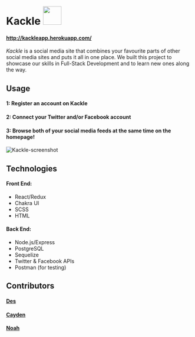 # Kackle <img src="https://media.giphy.com/media/BXVRf5GyMlElO/giphy.gif" width="50px">

#### http://kackleapp.herokuapp.com/
*Kackle* is a social media site that combines your favourite parts of other social media sites and puts it all in one place. We built this project to showcase our skills in Full-Stack Development and to learn new ones along the way.

## Usage
#### 1: Register an account on Kackle
#### 2: Connect your Twitter and/or Facebook account
#### 3: Browse both of your social media feeds at the same time on the homepage!

![Kackle-screenshot](https://user-images.githubusercontent.com/78816489/157549246-8bcc9336-b4d6-4d0c-88e4-69adddd2d408.jpg)

## Technologies
#### **Front End**:  
- React/Redux  
- Chakra UI  
- SCSS  
- HTML


#### **Back End**:
- Node.js/Express  
- PostgreSQL  
- Sequelize
- Twitter & Facebook APIs
- Postman (for testing)

## Contributors

#### [Des](https://github.com/dess890)
#### [Cayden](https://github.com/Forlaenu)
#### [Noah](https://github.com/Niche-Quiche)

